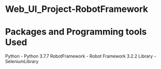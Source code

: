 # Web_UI_Project-RobotFramework

# Packages and Programming tools Used
Python - Python 3.7.7
RobotFramework - Robot Framework 3.2.2
Library - SeleniumLibrary



